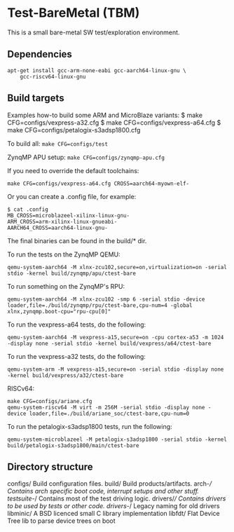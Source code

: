 # Test-BareMetal (TBM)

This is a small bare-metal SW test/exploration environment.

## Dependencies

```
apt-get install gcc-arm-none-eabi gcc-aarch64-linux-gnu \
	gcc-riscv64-linux-gnu
```

## Build targets

Examples how-to build some ARM and MicroBlaze variants:
$ make CFG=configs/vexpress-a32.cfg
$ make CFG=configs/vexpress-a64.cfg
$ make CFG=configs/petalogix-s3adsp1800.cfg

To build all:
```make CFG=configs/test```

ZynqMP APU setup:
```make CFG=configs/zynqmp-apu.cfg```

If you need to override the default toolchains:
```
make CFG=configs/vexpress-a64.cfg CROSS=aarch64-myown-elf-
```

Or you can create a .config file, for example:
```
$ cat .config
MB_CROSS=microblazeel-xilinx-linux-gnu-
ARM_CROSS=arm-xilinx-linux-gnueabi-
AARCH64_CROSS=aarch64-linux-gnu-
```

The final binaries can be found in the build/* dir.

To run the tests on the ZynqMP QEMU:
```
qemu-system-aarch64 -M xlnx-zcu102,secure=on,virtualization=on -serial stdio -kernel build/zynqmp/apu/ctest-bare
```

To run something on the ZynqMP's RPU:
```
qemu-system-aarch64 -M xlnx-zcu102 -smp 6 -serial stdio -device loader,file=./build/zynqmp/rpu/ctest-bare,cpu-num=4 -global xlnx,zynqmp.boot-cpu="rpu-cpu[0]"
```

To run the vexpress-a64 tests, do the following:
```
qemu-system-aarch64 -M vexpress-a15,secure=on -cpu cortex-a53 -m 1024 -display none -serial stdio -kernel build/vexpress/a64/ctest-bare
```

To run the vexpress-a32 tests, do the following:
```
qemu-system-arm -M vexpress-a15,secure=on -serial stdio -display none -kernel build/vexpress/a32/ctest-bare
```

RISCv64:
```
make CFG=configs/ariane.cfg
qemu-system-riscv64 -M virt -m 256M -serial stdio -display none -device loader,file=./build/ariane_soc/ctest-bare,cpu-num=0
```

To run the petalogix-s3adsp1800 tests, run the following:
```
qemu-system-microblazeel -M petalogix-s3adsp1800 -serial stdio -kernel build/petalogix-s3adsp1800/main/ctest-bare
```

## Directory structure

configs/ Build configuration files.
build/ Build products/artifacts.
arch-*/ Contains arch specific boot code, interrupt setups and other stuff.
testsuite-*/ Contains most of the test driving logic.
drivers/*/ Contains drivers to be used by tests or other code.
drivers-*/ Legacy naming for old drivers
libminic/ A BSD licenced small C library implementation
libfdt/ Flat Device Tree lib to parse device trees on boot
